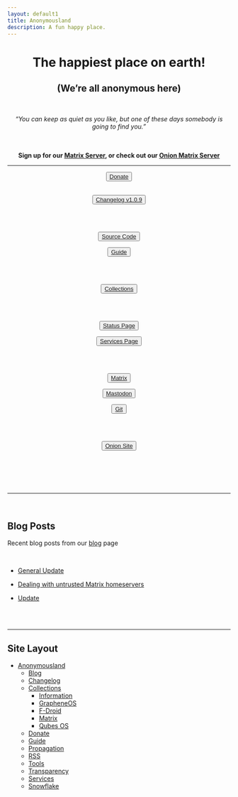 ```yaml
---
layout: default1
title: Anonymousland
description: A fun happy place.
---
```


<div style="text-align:center;">
<!-- https://invidious.kavin.rocks/watch?v=J-6fW66IUY4 -->
<h1>The happiest place on earth!</h1>
<h2>(We’re all anonymous here)</h2>
<br>
<p><i>“You can keep as quiet as you like, but one of these days somebody is going to find you.” </i></p>
<br>
<br>
</div>

<div style="text-align:center">
<div class="alert alert-info" role="alert">
  <strong>Sign up for our <a href="https://element.anonymousland.org"> Matrix Server</a>, or check out our <a href="http://ps3364wgpvq46iumfm7wcewr3qxymtnd2fo753gvngzbumir7wyrlvad.onion/"> Onion Matrix Server</a></strong>
</div>
</div>

---

<div style="text-align:center">
  <button type="button" class="btn btn-lg btn-default"><a href="./donate"> Donate</a></button>

<br>
<br>

  <button type="button" class="btn btn-lg btn-default"><a href="./changelog"><i class="fa fa-clipboard" aria-hidden="true"></i> Changelog v1.0.9</a></button>

<br>
<br>

  <button type="button" class="btn btn-md btn-default"><a href="https://git.anonymousland.org/anonymousland/anonymousland"> <i class="fa fa-github" aria-hidden="true"></i> Source Code</a></button>

  <button type="button" class="btn btn-md btn-default"><a href="./guide"><i class="fa fa-suitcase" aria-hidden="true"></i> Guide</a></button>

<br>
<br>

  <button type="button" class="btn btn-md btn-default"><a href="./collections"><i class="fa fa-list" aria-hidden="true"></i> Collections</a></button>

<br>
<br>

  <button type="button" class="btn btn-lg btn-default"><a href="https://status.anonymousland.org"> Status Page</a></button>

  <button type="button" class="btn btn-lg btn-default"><a href="./services"> Services Page</a></button>

<br>
<br>

  <button type="button" class="btn btn-md btn-default"><a href="https://element.anonymousland.org"> Matrix</a></button>

  <button type="button" class="btn btn-md btn-default"><a href="https://mastodon.anonymousland.org"> Mastodon</a></button>
 
  <button type="button" class="btn btn-md btn-default"><a href="https://git.anonymousland.org"> Git</a></button>

<br>
<br>

  <button type="button" class="btn btn-large btn-default"><a href="http://vqajogx2cyooddrtai62pzj4v346kwnfiru2fa2fftemae47rgpeglqd.onion">Onion Site</a></button>

<br>
<br>

  </div>

<br>
<br>

--- 

<br>

## Blog Posts

Recent blog posts from our [blog](./blog) page

<br>

- [General Update](./blog/2022/11/24/General-Update.html)

- [Dealing with untrusted Matrix homeservers](./blog/2022/11/24/dealing-with-untrusted-homeservers.html)

- [Update](./blog/2022/11/07/Update.html)


<br>
<br>

---

## Site Layout

- [Anonymousland](https://anonymousland.org)
  - [Blog](./blog)
  - [Changelog](./changelog)
  - [Collections](./collections)
     - [Information](./information)
     - [GrapheneOS](./graphene)
     - [F-Droid](./f-droid)
     - [Matrix](./matrix)
     - [Qubes OS](./qubes)
  - [Donate](./donate)
  - [Guide](./guide)
  - [Propagation](./propagate)
  - [RSS](./rss)
  - [Tools](./tools)
  - [Transparency](./transparency)
  - [Services](./services)
  - [Snowflake](./snowflake)